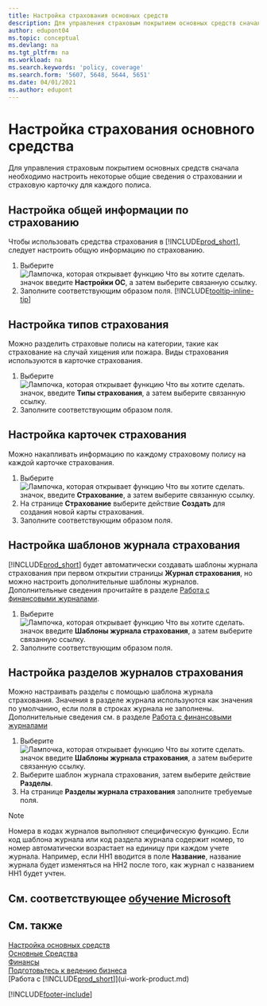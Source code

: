```yaml
---
title: Настройка страхования основных средств
description: Для управления страховым покрытием основных средств сначала необходимо настроить некоторые общие сведения о страховании и страховую карточку для каждого полиса.
author: edupont04
ms.topic: conceptual
ms.devlang: na
ms.tgt_pltfrm: na
ms.workload: na
ms.search.keywords: 'policy, coverage'
ms.search.form: '5607, 5648, 5644, 5651'
ms.date: 04/01/2021
ms.author: edupont
---
```

# Настройка страхования основного средства

Для управления страховым покрытием основных средств сначала необходимо настроить некоторые общие сведения о страховании и страховую карточку для каждого полиса.

## Настройка общей информации по страхованию

Чтобы использовать средства страхования в [!INCLUDE[prod_short](includes/prod_short.md)], следует настроить общую информацию по страхованию.  

1. Выберите ![Лампочка, которая открывает функцию Что вы хотите сделать.](media/ui-search/search_small.png "Что вы хотите сделать") значок введите **Настройки ОС**, а затем выберите связанную ссылку.  
2. Заполните соответствующим образом поля. [!INCLUDE[tooltip-inline-tip](includes/tooltip-inline-tip_md.md)]  

## Настройка типов страхования

Можно разделить страховые полисы на категории, такие как страхование на случай хищения или пожара. Виды страхования используются в карточке страхования.

1. Выберите ![Лампочка, которая открывает функцию Что вы хотите сделать.](media/ui-search/search_small.png "Что вы хотите сделать") значок, введите **Типы страхования**, а затем выберите связанную ссылку.  
2. Заполните соответствующим образом поля.

## Настройка карточек страхования

Можно накапливать информацию по каждому страховому полису на каждой карточке страхования.  

1. Выберите ![Лампочка, которая открывает функцию Что вы хотите сделать.](media/ui-search/search_small.png "Что вы хотите сделать") значок, введите **Страхование**, а затем выберите связанную ссылку.  
2. На странице **Страхование** выберите действие **Создать** для создания новой карты страхования.  
3. Заполните соответствующим образом поля.

## Настройка шаблонов журнала страхования

[!INCLUDE[prod_short](includes/prod_short.md)] будет автоматически создавать шаблоны журнала страхования при первом открытии страницы **Журнал страхования**, но можно настроить дополнительные шаблоны журналов. Дополнительные сведения прочитайте в разделе [Работа с финансовыми журналами](ui-work-general-journals.md).  

1. Выберите ![Лампочка, которая открывает функцию Что вы хотите сделать.](media/ui-search/search_small.png "Что вы хотите сделать") значок введите **Шаблоны журнала страхования**, а затем выберите связанную ссылку.  
2. Заполните соответствующим образом поля.

## Настройка разделов журналов страхования

Можно настраивать разделы с помощью шаблона журнала страхования. Значения в разделе журнала используются как значения по умолчанию, если поля в строках журнала не заполнены. Дополнительные сведения см. в разделе [Работа с финансовыми журналами](ui-work-general-journals.md)  

1. Выберите ![Лампочка, которая открывает функцию Что вы хотите сделать.](media/ui-search/search_small.png "Что вы хотите сделать") значок введите **Шаблоны журнала страхования**, а затем выберите связанную ссылку.  
2. Выберите шаблон журнала страхования, затем выберите действие **Разделы**.
3. На странице **Разделы журнала страхования** заполните требуемые поля.

> [!NOTE]  
>   Номера в кодах журналов выполняют специфическую функцию. Если код шаблона журнала или код раздела журнала содержит номер, то номер автоматически возрастает на единицу при каждом учете журнала. Например, если НН1 вводится в поле **Название**, название журнала будет изменяться на НН2 после того, как журнал с названием НН1 будет учтен.

## См. соответствующее [обучение Microsoft](/training/paths/set-up-fixed-assets-management/)

## См. также

[Настройка основных средств](fa-setup.md)  
[Основные Средства](fa-manage.md)  
[Финансы](finance.md)  
[Подготовьтесь к ведению бизнеса](ui-get-ready-business.md)  
[Работа с [!INCLUDE[prod_short](includes/prod_short.md)]](ui-work-product.md)


[!INCLUDE[footer-include](includes/footer-banner.md)]
